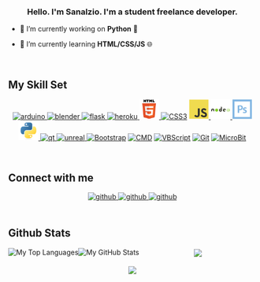 ### <div align="center">Hello. I'm Sanalzio. I'm a student freelance developer.</div>

- 🔭 I’m currently working on **Python** 🐍

- 🌱 I’m currently learning **HTML/CSS/JS** 🌐

<br/>

## My Skill Set

<p align="center"> 
<a href="https://www.arduino.cc/" target="_blank" rel="noreferrer"> <img src="https://cdn.worldvectorlogo.com/logos/arduino-1.svg" alt="arduino" width="40" height="40"/> </a>
<a href="https://www.blender.org/" target="_blank" rel="noreferrer"> <img src="https://download.blender.org/branding/community/blender_community_badge_white.svg" alt="blender" width="40" height="40"/> </a>
<a href="https://flask.palletsprojects.com/" target="_blank" rel="noreferrer"> <img src="https://www.vectorlogo.zone/logos/pocoo_flask/pocoo_flask-icon.svg" alt="flask" width="40" height="40"/> </a>
<a href="https://heroku.com" target="_blank" rel="noreferrer"> <img src="https://www.vectorlogo.zone/logos/heroku/heroku-icon.svg" alt="heroku" width="40" height="40"/> </a>
<a href="https://www.w3.org/html/" target="_blank" rel="noreferrer"> <img src="https://raw.githubusercontent.com/devicons/devicon/master/icons/html5/html5-original-wordmark.svg" alt="html5" width="40" height="40"/> </a>
<a href="https://www.w3schools.com/css/" target="_blank"><img src="https://profilinator.rishav.dev/skills-assets/css3-original-wordmark.svg" alt="CSS3" height="40" /></a>
<a href="https://developer.mozilla.org/en-US/docs/Web/JavaScript" target="_blank" rel="noreferrer"> <img src="https://raw.githubusercontent.com/devicons/devicon/master/icons/javascript/javascript-original.svg" alt="javascript" width="40" height="40"/> </a>
<a href="https://nodejs.org" target="_blank" rel="noreferrer"> <img src="https://raw.githubusercontent.com/devicons/devicon/master/icons/nodejs/nodejs-original-wordmark.svg" alt="nodejs" width="40" height="40"/> </a> <a href="https://www.photoshop.com/en" target="_blank" rel="noreferrer"> <img src="https://raw.githubusercontent.com/devicons/devicon/master/icons/photoshop/photoshop-line.svg" alt="photoshop" width="40" height="40"/> </a>
<a href="https://www.python.org" target="_blank" rel="noreferrer"> <img src="https://raw.githubusercontent.com/devicons/devicon/master/icons/python/python-original.svg" alt="python" width="40" height="40"/> </a>
<a href="https://www.qt.io/" target="_blank" rel="noreferrer"> <img src="https://upload.wikimedia.org/wikipedia/commons/0/0b/Qt_logo_2016.svg" alt="qt" width="40" height="40"/> </a>
<a href="https://unrealengine.com/" target="_blank" rel="noreferrer"> <img src="https://raw.githubusercontent.com/kenangundogan/fontisto/036b7eca71aab1bef8e6a0518f7329f13ed62f6b/icons/svg/brand/unreal-engine.svg" alt="unreal" width="40" height="40"/> </a>
<a href="https://getbootstrap.com/docs/" target="_blank"><img src="https://profilinator.rishav.dev/skills-assets/bootstrap-plain.svg" alt="Bootstrap" height="40" /></a>
<a href="https://en.wikipedia.org/wiki/Cmd.exe" target="_blank"><img src="https://upload.wikimedia.org/wikipedia/en/e/ef/Command_prompt_icon_%28windows%29.png" alt="CMD" height="40" /></a>
<a href="https://en.wikipedia.org/wiki/VBScript" target="_blank"><img src="https://upload.wikimedia.org/wikipedia/en/d/d8/VBSccript_file_format_icon.png" alt="VBScript" height="40" /></a>
<a href="https://github.com/" target="_blank"><img src="https://profilinator.rishav.dev/skills-assets/git-scm-icon.svg" alt="Git" height="40" /></a>
<a href="https://microbit.org/" target="_blank"><img src="mic.svg" alt="MicroBit" height="40" /></a>
</p>

<br/>

## Connect with me

<div align="center">
<a href="https://github.com/sanalzio" target="_blank">
<img src="https://img.shields.io/badge/github-%2324292e.svg?&style=for-the-badge&logo=github&logoColor=white" alt=github style="margin-bottom: 7px;" />
</a>
<a href="mailto:sanalzio@duck.com" target="_blank">
<img src="https://img.shields.io/badge/E--Mail-gray.svg?&style=for-the-badge&logo=maildotru&logoColor=white" alt=github style="margin-bottom: 7px;" />
</a>
<a href="https://sanalzio.github.io" target="_blank">
<img src="https://custom-icon-badges.demolab.com/badge/WebSite-black.svg?&style=for-the-badge&logo=globe&logoColor=darkgreen" alt=github style="margin-bottom: 7px;" />
</a>
</div>

<br/>

## Github Stats

<div align="center">
<img src="https://github-readme-stats.vercel.app/api/top-langs/?username=sanalzio&hide_border=true&bg_color=1e1e2e&text_color=cdd6f4&icon_color=cba6f7&title_color=94e2d5\&layout=compact" align="left" alt="My Top Languages"/>
</div>
<div align="center">
<img src="https://github-readme-stats.vercel.app/api?username=sanalzio&show_icons=true&hide_border=true&bg_color=1e1e2e&text_color=cdd6f4&icon_color=cba6f7&title_color=94e2d5\&rank_icon=github" align="left" alt="My GitHub Stats" style="display:block;" />
</div>
<div align="center">
<img src="https://komarev.com/ghpvc/?username=sanalzio&&style=for-the-badge" align="center" />
</div>
<br>
<div align="center">
<a href="https://www.buymeacoffee.com/sanalzio" target="_blank" style="display: inline-block;">
<img src="https://img.shields.io/badge/Donate-Buy%20Me%20A%20Coffee-orange.svg?style=for-the-badge&logo=buymeacoffee" align="center" />
</a>
</div>
